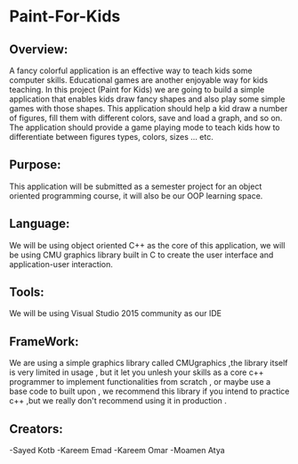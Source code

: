 # Paint-For-Kids

 Overview:
 ----------
 A fancy colorful application is an effective way to teach kids some computer skills. Educational games are another enjoyable way 
 for kids teaching.
 In this project (Paint for Kids) we are going to build a simple application that enables kids draw fancy shapes and also play some 
 simple games with those shapes. This application should help a kid draw a number of figures, fill them with different colors, 
 save and load a graph, and so on. The application should provide a game playing mode to teach kids how to differentiate between figures
 types, colors, sizes … etc. 
 
 
 Purpose:
 ---------
 This application will be submitted as a semester project for an object oriented programming course, it will also be our OOP learning    space.  
 
 
 Language:
 ----------
 We will be using object oriented C++ as the core of this application, we will be using CMU graphics library built in C to create the user  interface and application-user interaction.
 
 Tools:
 ------
 We will be using Visual Studio 2015 community as our IDE
 
 FrameWork:
 ----------
 We are using a simple graphics library called CMUgraphics ,the library itself is very limited in usage , but it let you unlesh your skills as a core c++ programmer to implement functionalities from scratch , or maybe use a base code to built upon , we recommend this library if you intend to practice c++ ,but we really don't recommend using it in production .
 
 Creators:
 ----------
 -Sayed Kotb
 -Kareem Emad
 -Kareem Omar
 -Moamen Atya
